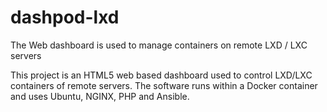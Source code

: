 # dashpod-lxd
The Web dashboard is used to manage containers on remote LXD / LXC servers

This project is an HTML5 web based dashboard used to control LXD/LXC containers of remote servers. The software runs within a Docker container and uses Ubuntu, NGINX, PHP and Ansible.